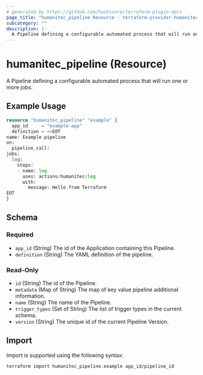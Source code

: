 ```yaml
---
# generated by https://github.com/hashicorp/terraform-plugin-docs
page_title: "humanitec_pipeline Resource - terraform-provider-humanitec"
subcategory: ""
description: |-
  A Pipeline defining a configurable automated process that will run one or more jobs.
---
```


# humanitec_pipeline (Resource)

A Pipeline defining a configurable automated process that will run one or more jobs.

## Example Usage

```terraform
resource "humanitec_pipeline" "example" {
  app_id     = "example-app"
  definition = <<EOT
name: Example pipeline
on: 
  pipeline_call:
jobs:
  log:
    steps:
    - name: log
      uses: actions/humanitec/log
      with:
        message: Hello from Terraform
EOT
}
```

<!-- schema generated by tfplugindocs -->
## Schema

### Required

- `app_id` (String) The id of the Application containing this Pipeline.
- `definition` (String) The YAML definition of the pipeline.

### Read-Only

- `id` (String) The id of the Pipeline.
- `metadata` (Map of String) The map of key value pipeline additional information.
- `name` (String) The name of the Pipeline.
- `trigger_types` (Set of String) The list of trigger types in the current schema.
- `version` (String) The unique id of the current Pipeline Version.

## Import

Import is supported using the following syntax:

```shell
terraform import humanitec_pipeline.example app_id/pipeline_id
```
